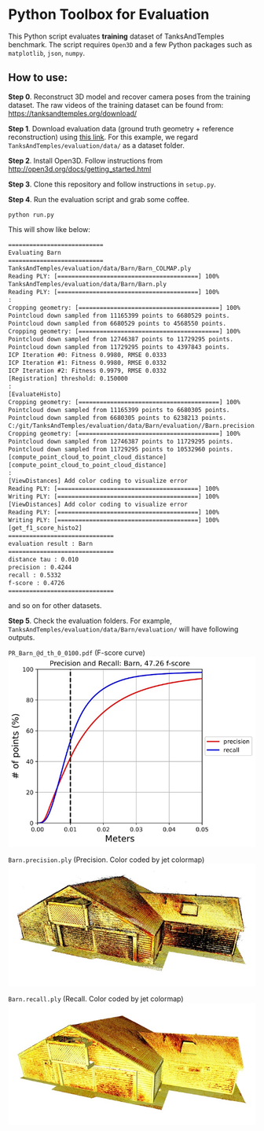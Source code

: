 # Python Toolbox for Evaluation

This Python script evaluates **training** dataset of TanksAndTemples benchmark.
The script requires ``Open3D`` and a few Python packages such as ``matplotlib``, ``json``, ``numpy``.

## How to use:
**Step 0**. Reconstruct 3D model and recover camera poses from the training dataset.
The raw videos of the training dataset can be found from:
https://tanksandtemples.org/download/

**Step 1**. Download evaluation data (ground truth geometry + reference reconstruction) using
[this link](https://drive.google.com/open?id=1VDHEqGAuLyGa7Bv3lGOr1KX2RhPbHLxw). For this example, we regard ``TanksAndTemples/evaluation/data/`` as a dataset folder.

**Step 2**. Install Open3D. Follow instructions from http://open3d.org/docs/getting_started.html

**Step 3**. Clone this repository and follow instructions in ``setup.py``.

**Step 4**. Run the evaluation script and grab some coffee.
```
python run.py
```
This will show like below:
```
===========================
Evaluating Barn
===========================
TanksAndTemples/evaluation/data/Barn/Barn_COLMAP.ply
Reading PLY: [========================================] 100%
TanksAndTemples/evaluation/data/Barn/Barn.ply
Reading PLY: [========================================] 100%
:
Cropping geometry: [========================================] 100%
Pointcloud down sampled from 11165399 points to 6680529 points.
Pointcloud down sampled from 6680529 points to 4568550 points.
Cropping geometry: [========================================] 100%
Pointcloud down sampled from 12746387 points to 11729295 points.
Pointcloud down sampled from 11729295 points to 4397843 points.
ICP Iteration #0: Fitness 0.9980, RMSE 0.0333
ICP Iteration #1: Fitness 0.9980, RMSE 0.0332
ICP Iteration #2: Fitness 0.9979, RMSE 0.0332
[Registration] threshold: 0.150000
:
[EvaluateHisto]
Cropping geometry: [========================================] 100%
Pointcloud down sampled from 11165399 points to 6680305 points.
Pointcloud down sampled from 6680305 points to 6238213 points.
C:/git/TanksAndTemples/evaluation/data/Barn/evaluation//Barn.precision.ply
Cropping geometry: [========================================] 100%
Pointcloud down sampled from 12746387 points to 11729295 points.
Pointcloud down sampled from 11729295 points to 10532960 points.
[compute_point_cloud_to_point_cloud_distance]
[compute_point_cloud_to_point_cloud_distance]
:
[ViewDistances] Add color coding to visualize error
Reading PLY: [========================================] 100%
Writing PLY: [========================================] 100%
[ViewDistances] Add color coding to visualize error
Reading PLY: [========================================] 100%
Writing PLY: [========================================] 100%
[get_f1_score_histo2]
==============================
evaluation result : Barn
==============================
distance tau : 0.010
precision : 0.4244
recall : 0.5332
f-score : 0.4726
==============================
```
and so on for other datasets.

**Step 5**. Check the evaluation folders. For example, ``TanksAndTemples/evaluation/data/Barn/evaluation/`` will have following outputs.

``PR_Barn_@d_th_0_0100.pdf`` (F-score curve)
![F-score](images/f-score.jpg)

``Barn.precision.ply`` (Precision. Color coded by jet colormap)
![Precision](images/precision.jpg)

``Barn.recall.ply`` (Recall. Color coded by jet colormap)
![Recall](images/recall.jpg)
